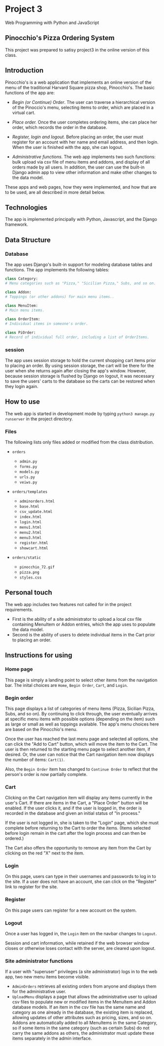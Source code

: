 # Project 3

Web Programming with Python and JavaScript

## Pinocchio's Pizza Ordering System

This project was prepared to satisy project3 in the online version of this class.

## Introduction

Pinocchio's is a web application that implements an online version of the menu of the traditional Harvard Square pizza shop, Pinocchio's. The basic functions of the app are:

- *Begin (or Continue) Order*. The user can traverse a hierarchical version of the Pinoccio's menu, selecting items to order, which are placed in a virtual cart.

- *Place order.* Once the user completes ordering items, she can place her order, which records the order in the database.

- *Register, login and logout.* Before placing an order, the user must register for an account with her name and email address, and then login. When the user is finished with the app, she can logout.

- *Administrative functions.* The web app implements two such functions: bulk upload via csv file of menu items and addons, and display of all orders made by all users. In addition, the user can use the built-in Django admin app to view other information and make other changes to the data model.

These apps and web pages, how they were implemented, and how that are to be used, are all described in more detail below.

## Technologies

The app is implemented principally with Python, Javascript, and the Django framework.

## Data Structure

### Database

The app uses Django's built-in support for modeling database tables and functions. The app implements the following tables:

```python
class Category:
# Menu categories such as "Pizza," "Sicilian Pizza," Subs, and so on.

class Addon:
# Toppings (or other addons) for main menu items..
  
class MenuItem:
# Main menu items.

class OrderItem:
# Individual items in someone's order.

class PiOrder:
# Record of individual full order, including a list of OrderItems.
```

### session

The app uses session storage to hold the current shopping cart items prior to placing an order. By using session storage, the cart will be there for the user when she returns again after closing the app's window. However, because session storage is flushed by Django on logout, it was necessary to save the users' carts to the database so the carts can be restored when they login again.

## How to use

The web app is started in development mode by typing `python3 manage.py runserver` in the project directory.

### Files

The following lists only files added or modified from the class distribution.

- `orders`
  - `admin.py`
  - `forms.py`
  - `models.py`
  - `urls.py`
  - `veiws.py`

- `orders/templates`
  - `adminorders.html`
  - `base.html`
  - `csv_update.html`
  - `index.html`
  - `login.html`
  - `menu1.html`
  - `menu2.html`
  - `menu3.html`
  - `register.html`
  - `showcart.html`

- `orders/static`
  - `pinocchio_72.gif`
  - `pizza.png`
  - `styles.css`

## Personal touch

The web app includes two features not called for in the project requirements.

- First is the ability of a site administrator to upload a local csv file containing MenuItem or Addon entries, which the app uses to populate the data model.
- Second is the ability of users to delete individual items in the Cart prior to placing an order.

## Instructions for using

### Home page

This page is simply a landing point to select other items from the navigation bar. The inital choices are `Home`, `Begin Order`, `Cart`, and `Login`.

### Begin order

This page displays a list of categories of menu items (Pizza, Sicilian Pizza, Subs, and so on). By continuing to click through, the user eventually arrives at specific menu items with possible options (depending on the item) such as large or small as well as toppings available. The app's menu choices here are based on the Pinocchio's menu.

Once the user has reached the last menu page and selected all options, she can click the "Add to Cart" button, which will move the item to the Cart. The user is then returned to the starting menu page to select another item, if desired. Or, the user can notice that the Cart navigation item now displays the number of items: `Cart(1)`.

Also, the `Begin Order` item has changed to `Continue Order` to reflect that the person's order is now partially complete.

### Cart

Clicking on the Cart navigation item will display any items currently in the user's Cart. If there are items in the Cart, a "Place Order" button will be enabled. If the user clicks it, and if the user is logged in, the order is recorded in the database and given an initial status of "In process."

If the user is not logged in, she is taken to the "Login" page, which she must complete before returning to the Cart to order the items. (Items selected before login remain in the cart after the login process and can then be ordered.)

The Cart also offers the opportunity to remove any item from the Cart by clicking on the red "X" next to the item.

### Login

On this page, users can type in their usernames and passwords to log in to the site. If a user does not have an account, she can click on the "Register" link to register for the site.

### Register

On this page users can register for a new account on the system.

### Logout

Once a user has logged in, the `Login` item on the navbar changes to `Logout`.

Session and cart information, while retained if the web browser window closes or otherwise loses contact with the server, are cleared upon logout.

### Site administrator functions

If a user with "superuser" privileges (a site administrator) logs in to the web app, two new menu items become visible.

- `AdminOrders` retrieves all existing orders from anyone and displays them for the administrative user.
- `UploadMenu` displays a page that allows the administrative user to upload csv files to populate new or modified items in the MenuItem and Addon database models. If an item in the csv file has the same name and category as one already in the database, the existing item is replaced, allowing updates of other attributes such as pricing, sizes, and so on. Addons are automatically added to all MenuItems in the same Category, so if some items in the same category (such as certain Subs) do not carry the same addons as others, the administrator must update these items separately in the admin interface.
